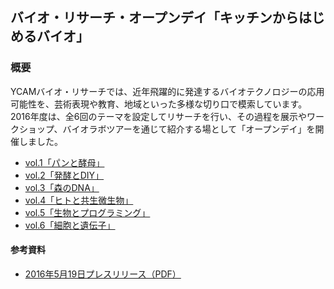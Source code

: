 ## バイオ・リサーチ・オープンデイ「キッチンからはじめるバイオ」

### 概要
YCAMバイオ・リサーチでは、近年飛躍的に発達するバイオテクノロジーの応用可能性を、芸術表現や教育、地域といった多様な切り口で模索しています。2016年度は、全6回のテーマを設定してリサーチを行い、その過程を展示やワークショップ、バイオラボツアーを通じて紹介する場として「オープンデイ」を開催しました。


- [vol.1「パンと酵母」](https://github.com/YCAMInterlab/BioTIPS/blob/master/2016/1_breadandyeast.md)  
- [vol.2「発酵とDIY」](https://github.com/YCAMInterlab/BioTIPS/blob/master/2016/2_fermentationanddiy.md)  
- [vol.3「森のDNA」]()  
- [vol.4「ヒトと共生微生物」]()  
- [vol.5「生物とプログラミング」]()  
- [vol.6「細胞と遺伝子」]()



#### 参考資料
- [2016年5月19日プレスリリース（PDF）](https://www.ycam.jp/asset/pdf/press-release/2016/ycam-bio-research-open-day.pdf)
